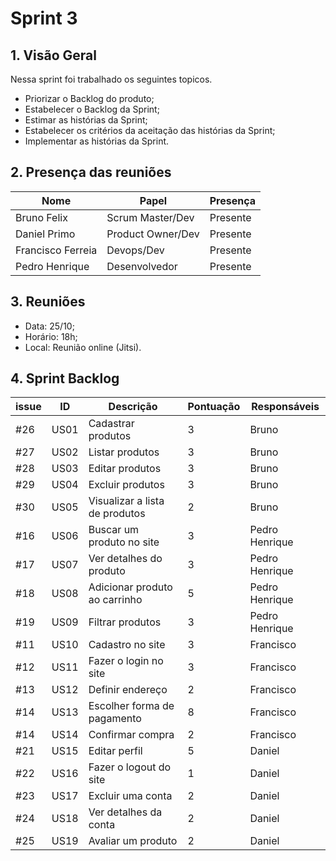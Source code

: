 # Sprint 3

## 1. Visão Geral

Nessa sprint foi trabalhado os seguintes topicos.

- Priorizar o Backlog do produto;
- Estabelecer o Backlog da Sprint;
- Estimar as histórias da Sprint;
- Estabelecer os critérios da aceitação das histórias da Sprint;
- Implementar as histórias da Sprint.


## 2. Presença das reuniões

|Nome | Papel| Presença|
|-----|------|---------|
|Bruno Felix| Scrum Master/Dev| Presente|
|Daniel Primo| Product Owner/Dev| Presente |
|Francisco Ferreia| Devops/Dev| Presente |
|Pedro Henrique| Desenvolvedor| Presente| 


## 3. Reuniões
- Data: 25/10;
- Horário: 18h;
- Local: Reunião online (Jitsi).


## 4. Sprint Backlog
| issue | ID  | Descrição |Pontuação|  Responsáveis|
|---------|-----|-------------|----------------|------------|
| #26 |US01 | Cadastrar produtos| 3 | Bruno | 
| #27 |US02 | Listar produtos| 3 | Bruno |
| #28 |US03 | Editar produtos| 3 | Bruno |
| #29 |US04 | Excluir produtos| 3 | Bruno |
| #30 |US05 | Visualizar a lista de produtos| 2 | Bruno |
| #16 |US06 | Buscar um produto no site| 3 | Pedro Henrique |
| #17 |US07 | Ver detalhes do produto| 3 | Pedro Henrique |
| #18 |US08 | Adicionar produto ao carrinho| 5 | Pedro Henrique |
| #19 |US09 | Filtrar produtos| 3 | Pedro Henrique |
| #11 |US10 | Cadastro no site| 3 | Francisco |  
| #12 |US11 | Fazer o login no site| 3 | Francisco |
| #13 |US12 | Definir endereço| 2 | Francisco | 
| #14 |US13 | Escolher forma de pagamento| 8 | Francisco | 
| #14 |US14 | Confirmar compra| 2 | Francisco | 
| #21 |US15 | Editar perfil| 5 | Daniel |
| #22 |US16 | Fazer o logout do site| 1 | Daniel |
| #23 |US17 | Excluir uma conta| 2 | Daniel |
| #24 |US18 | Ver detalhes da conta| 2 | Daniel |
| #25 |US19 | Avaliar um produto | 2 | Daniel |